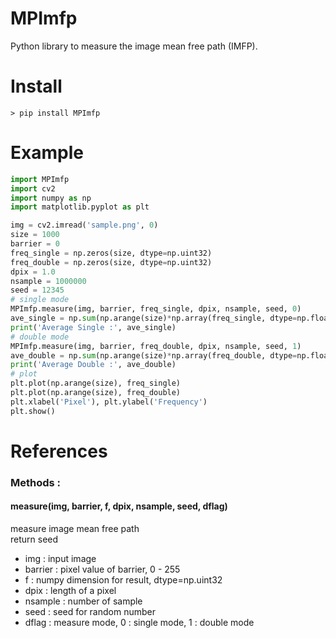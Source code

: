 # MPImfp
Python library to measure the image mean free path (IMFP).

# Install

```
> pip install MPImfp
```

# Example

```python
import MPImfp
import cv2
import numpy as np
import matplotlib.pyplot as plt

img = cv2.imread('sample.png', 0)
size = 1000
barrier = 0
freq_single = np.zeros(size, dtype=np.uint32)
freq_double = np.zeros(size, dtype=np.uint32)
dpix = 1.0
nsample = 1000000
seed = 12345
# single mode
MPImfp.measure(img, barrier, freq_single, dpix, nsample, seed, 0)
ave_single = np.sum(np.arange(size)*np.array(freq_single, dtype=np.float64)/np.sum(freq_single))
print('Average Single :', ave_single)
# double mode
MPImfp.measure(img, barrier, freq_double, dpix, nsample, seed, 1)
ave_double = np.sum(np.arange(size)*np.array(freq_double, dtype=np.float64)/np.sum(freq_double))
print('Average Double :', ave_double)
# plot
plt.plot(np.arange(size), freq_single)
plt.plot(np.arange(size), freq_double)
plt.xlabel('Pixel'), plt.ylabel('Frequency')
plt.show()
```

# References
### Methods :
#### measure(img, barrier, f, dpix, nsample, seed, dflag)
measure image mean free path  
return seed
+ img : input image
+ barrier : pixel value of barrier, 0 - 255
+ f : numpy dimension for result, dtype=np.uint32
+ dpix : length of a pixel
+ nsample : number of sample
+ seed : seed for random number
+ dflag : measure mode, 0 : single mode, 1 : double mode
